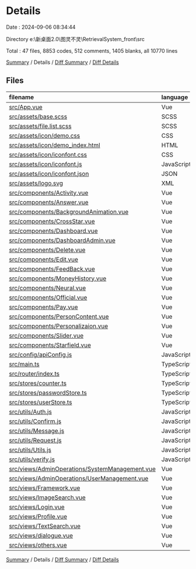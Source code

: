 # Details

Date : 2024-09-06 08:34:44

Directory e:\\新桌面2.0\\图灵不灵\\RetrievalSystem_front\\src

Total : 47 files,  8853 codes, 512 comments, 1405 blanks, all 10770 lines

[Summary](results.md) / Details / [Diff Summary](diff.md) / [Diff Details](diff-details.md)

## Files
| filename | language | code | comment | blank | total |
| :--- | :--- | ---: | ---: | ---: | ---: |
| [src/App.vue](/src/App.vue) | Vue | 16 | 0 | 7 | 23 |
| [src/assets/base.scss](/src/assets/base.scss) | SCSS | 54 | 0 | 11 | 65 |
| [src/assets/file.list.scss](/src/assets/file.list.scss) | SCSS | 111 | 0 | 22 | 133 |
| [src/assets/icon/demo.css](/src/assets/icon/demo.css) | CSS | 435 | 19 | 86 | 540 |
| [src/assets/icon/demo_index.html](/src/assets/icon/demo_index.html) | HTML | 931 | 2 | 130 | 1,063 |
| [src/assets/icon/iconfont.css](/src/assets/icon/iconfont.css) | CSS | 127 | 0 | 41 | 168 |
| [src/assets/icon/iconfont.js](/src/assets/icon/iconfont.js) | JavaScript | 1 | 0 | 0 | 1 |
| [src/assets/icon/iconfont.json](/src/assets/icon/iconfont.json) | JSON | 275 | 0 | 1 | 276 |
| [src/assets/logo.svg](/src/assets/logo.svg) | XML | 1 | 0 | 1 | 2 |
| [src/components/Activity.vue](/src/components/Activity.vue) | Vue | 114 | 7 | 19 | 140 |
| [src/components/Answer.vue](/src/components/Answer.vue) | Vue | 157 | 4 | 20 | 181 |
| [src/components/BackgroundAnimation.vue](/src/components/BackgroundAnimation.vue) | Vue | 408 | 8 | 48 | 464 |
| [src/components/CrossStar.vue](/src/components/CrossStar.vue) | Vue | 163 | 0 | 34 | 197 |
| [src/components/Dashboard.vue](/src/components/Dashboard.vue) | Vue | 290 | 7 | 56 | 353 |
| [src/components/DashboardAdmin.vue](/src/components/DashboardAdmin.vue) | Vue | 255 | 7 | 50 | 312 |
| [src/components/Delete.vue](/src/components/Delete.vue) | Vue | 203 | 10 | 42 | 255 |
| [src/components/Edit.vue](/src/components/Edit.vue) | Vue | 353 | 22 | 57 | 432 |
| [src/components/FeedBack.vue](/src/components/FeedBack.vue) | Vue | 265 | 15 | 46 | 326 |
| [src/components/MoneyHistory.vue](/src/components/MoneyHistory.vue) | Vue | 187 | 5 | 22 | 214 |
| [src/components/Neural.vue](/src/components/Neural.vue) | Vue | 185 | 9 | 27 | 221 |
| [src/components/Official.vue](/src/components/Official.vue) | Vue | 66 | 0 | 11 | 77 |
| [src/components/Pay.vue](/src/components/Pay.vue) | Vue | 119 | 10 | 29 | 158 |
| [src/components/PersonContent.vue](/src/components/PersonContent.vue) | Vue | 215 | 13 | 44 | 272 |
| [src/components/Personalizaion.vue](/src/components/Personalizaion.vue) | Vue | 212 | 10 | 38 | 260 |
| [src/components/Slider.vue](/src/components/Slider.vue) | Vue | 190 | 0 | 23 | 213 |
| [src/components/Starfield.vue](/src/components/Starfield.vue) | Vue | 205 | 2 | 25 | 232 |
| [src/config/apiConfig.js](/src/config/apiConfig.js) | JavaScript | 21 | 14 | 10 | 45 |
| [src/main.ts](/src/main.ts) | TypeScript | 30 | 4 | 13 | 47 |
| [src/router/index.ts](/src/router/index.ts) | TypeScript | 61 | 0 | 3 | 64 |
| [src/stores/counter.ts](/src/stores/counter.ts) | TypeScript | 10 | 0 | 3 | 13 |
| [src/stores/passwordStore.ts](/src/stores/passwordStore.ts) | TypeScript | 10 | 3 | 4 | 17 |
| [src/stores/userStore.ts](/src/stores/userStore.ts) | TypeScript | 18 | 5 | 7 | 30 |
| [src/utils/Auth.js](/src/utils/Auth.js) | JavaScript | 11 | 1 | 3 | 15 |
| [src/utils/Confirm.js](/src/utils/Confirm.js) | JavaScript | 11 | 0 | 6 | 17 |
| [src/utils/Message.js](/src/utils/Message.js) | JavaScript | 25 | 0 | 3 | 28 |
| [src/utils/Request.js](/src/utils/Request.js) | JavaScript | 91 | 11 | 15 | 117 |
| [src/utils/Utils.js](/src/utils/Utils.js) | JavaScript | 21 | 0 | 0 | 21 |
| [src/utils/verify.js](/src/utils/verify.js) | JavaScript | 31 | 0 | 2 | 33 |
| [src/views/AdminOperations/SystemManagement.vue](/src/views/AdminOperations/SystemManagement.vue) | Vue | 292 | 15 | 49 | 356 |
| [src/views/AdminOperations/UserManagement.vue](/src/views/AdminOperations/UserManagement.vue) | Vue | 278 | 11 | 45 | 334 |
| [src/views/Framework.vue](/src/views/Framework.vue) | Vue | 67 | 0 | 14 | 81 |
| [src/views/ImageSearch.vue](/src/views/ImageSearch.vue) | Vue | 490 | 30 | 73 | 593 |
| [src/views/Login.vue](/src/views/Login.vue) | Vue | 417 | 202 | 56 | 675 |
| [src/views/Profile.vue](/src/views/Profile.vue) | Vue | 358 | 13 | 39 | 410 |
| [src/views/TextSearch.vue](/src/views/TextSearch.vue) | Vue | 507 | 45 | 82 | 634 |
| [src/views/dialogue.vue](/src/views/dialogue.vue) | Vue | 503 | 7 | 73 | 583 |
| [src/views/others.vue](/src/views/others.vue) | Vue | 63 | 1 | 15 | 79 |

[Summary](results.md) / Details / [Diff Summary](diff.md) / [Diff Details](diff-details.md)